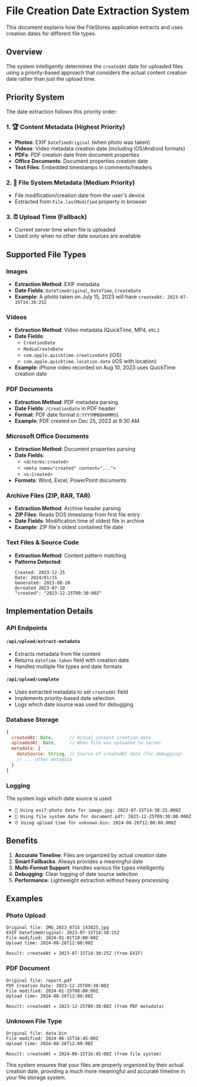 # File Creation Date Extraction System

This document explains how the FileStores application extracts and uses creation dates for different file types.

## Overview

The system intelligently determines the `createdAt` date for uploaded files using a priority-based approach that considers the actual content creation date rather than just the upload time.

## Priority System

The date extraction follows this priority order:

### 1. 🏆 **Content Metadata** (Highest Priority)
- **Photos**: EXIF `DateTimeOriginal` (when photo was taken)
- **Videos**: Video metadata creation date (including iOS/Android formats)
- **PDFs**: PDF creation date from document properties
- **Office Documents**: Document properties creation date
- **Text Files**: Embedded timestamps in comments/headers

### 2. 📁 **File System Metadata** (Medium Priority)
- File modification/creation date from the user's device
- Extracted from `File.lastModified` property in browser

### 3. ⏰ **Upload Time** (Fallback)
- Current server time when file is uploaded
- Used only when no other date sources are available

## Supported File Types

### Images
- **Extraction Method**: EXIF metadata
- **Date Fields**: `DateTimeOriginal`, `DateTime`, `CreateDate`
- **Example**: A photo taken on July 15, 2023 will have `createdAt: 2023-07-15T14:30:25Z`

### Videos
- **Extraction Method**: Video metadata (QuickTime, MP4, etc.)
- **Date Fields**: 
  - `CreationDate`
  - `MediaCreateDate`
  - `com.apple.quicktime.creationdate` (iOS)
  - `com.apple.quicktime.location.date` (iOS with location)
- **Example**: iPhone video recorded on Aug 10, 2023 uses QuickTime creation date

### PDF Documents
- **Extraction Method**: PDF metadata parsing
- **Date Fields**: `/CreationDate` in PDF header
- **Format**: PDF date format `D:YYYYMMDDHHMMSS`
- **Example**: PDF created on Dec 25, 2023 at 9:30 AM

### Microsoft Office Documents
- **Extraction Method**: Document properties parsing
- **Date Fields**: 
  - `<dcterms:created>`
  - `<meta name="created" content="...">`
  - `<o:Created>`
- **Formats**: Word, Excel, PowerPoint documents

### Archive Files (ZIP, RAR, TAR)
- **Extraction Method**: Archive header parsing
- **ZIP Files**: Reads DOS timestamp from first file entry
- **Date Fields**: Modification time of oldest file in archive
- **Example**: ZIP file's oldest contained file date

### Text Files & Source Code
- **Extraction Method**: Content pattern matching
- **Patterns Detected**:
  ```
  Created: 2023-12-25
  Date: 2024/01/15
  Generated: 2023-08-20
  @created 2023-07-10
  "created": "2023-12-25T09:30:00Z"
  ```

## Implementation Details

### API Endpoints

#### `/api/upload/extract-metadata`
- Extracts metadata from file content
- Returns `dateTime.taken` field with creation date
- Handles multiple file types and date formats

#### `/api/upload/complete`
- Uses extracted metadata to set `createdAt` field
- Implements priority-based date selection
- Logs which date source was used for debugging

### Database Storage

```javascript
{
  createdAt: Date,      // Actual content creation date
  uploadedAt: Date,     // When file was uploaded to server
  metadata: {
    dateSource: String, // Source of createdAt date (for debugging)
    // ... other metadata
  }
}
```

### Logging

The system logs which date source is used:
- `📅 Using exif-photo date for image.jpg: 2023-07-15T14:30:25.000Z`
- `📁 Using file system date for document.pdf: 2023-12-25T09:30:00.000Z`
- `⏰ Using upload time for unknown.bin: 2024-08-26T12:00:00.000Z`

## Benefits

1. **Accurate Timeline**: Files are organized by actual creation date
2. **Smart Fallbacks**: Always provides a meaningful date
3. **Multi-Format Support**: Handles various file types intelligently
4. **Debugging**: Clear logging of date source selection
5. **Performance**: Lightweight extraction without heavy processing

## Examples

### Photo Upload
```
Original file: IMG_2023_0715_143025.jpg
EXIF DateTimeOriginal: 2023-07-15T14:30:25Z
File modified: 2024-01-01T10:00:00Z
Upload time: 2024-08-26T12:00:00Z

Result: createdAt = 2023-07-15T14:30:25Z (from EXIF)
```

### PDF Document
```
Original file: report.pdf
PDF Creation Date: 2023-12-25T09:30:00Z
File modified: 2024-01-15T08:00:00Z
Upload time: 2024-08-26T12:00:00Z

Result: createdAt = 2023-12-25T09:30:00Z (from PDF metadata)
```

### Unknown File Type
```
Original file: data.bin
File modified: 2024-06-15T16:45:00Z
Upload time: 2024-08-26T12:00:00Z

Result: createdAt = 2024-06-15T16:45:00Z (from file system)
```

This system ensures that your files are properly organized by their actual creation date, providing a much more meaningful and accurate timeline in your file storage system.
